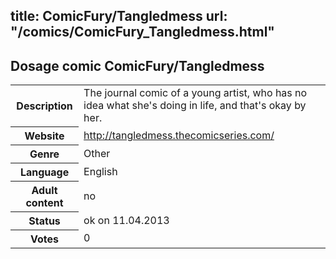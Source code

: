 title: ComicFury/Tangledmess
url: "/comics/ComicFury_Tangledmess.html"
---
Dosage comic ComicFury/Tangledmess
-----------------------------------------

<table class="comicinfo">
<tr>
<th>Description</th><td>The journal comic of a young artist, who has no idea what she's doing in life, and that's okay by her.</td>
</tr>
<tr>
<th>Website</th><td><a href="http://tangledmess.thecomicseries.com/">http://tangledmess.thecomicseries.com/</a></td>
</tr>
<tr>
<th>Genre</th><td>Other</td>
</tr>
<tr>
<th>Language</th><td>English</td>
</tr>
<tr>
<th>Adult content</th><td>no</td>
</tr>
<tr>
<th>Status</th><td>ok on 11.04.2013</td>
</tr>
<tr>
<th>Votes</th><td>0</div></td>
</tr>
</table>

